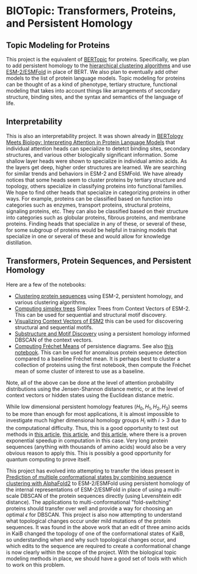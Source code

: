 # BIOTopic: Transformers, Proteins, and Persistent Homology

## Topic Modeling for Proteins

This project is the equivalent of [BERTopic](https://maartengr.github.io/BERTopic/index.html) for proteins. Specifically, we plan to add persistent homology to the [hierarchical clustering algorithms](https://maartengr.github.io/BERTopic/getting_started/hierarchicaltopics/hierarchicaltopics.html) and use [ESM-2/ESMFold](https://huggingface.co/docs/transformers/model_doc/esm) in place of BERT. We also plan to eventually add other models to the list of protein language models. Topic modeling for proteins can be thought of as a kind of phenotype, tertiary structure, functional modeling that takes into account things like arrangements of secondary structure, binding sites, and the syntax and semantics of the language of life. 

## Interpretability

This is also an interpretability project. It was shown already in [BERTology Meets Biology: Interpreting Attention in Protein Language Models](https://arxiv.org/abs/2006.15222) that individual attention heads can specialize to detetct binding sites, secondary structures, and various other biologically significant information. Some shallow layer heads were shown to specialize in individual amino acids. As the layers get deep, higher order structures are learned. We are searching for similar trends and behaviors in ESM-2 and ESMFold. We have already notices that some heads seem to cluster proteins by tertiary structure and topology, others specialize in classifying proteins into functional families. We hope to find other heads that specialize in categorizing proteins in other ways. For example, proteins can be classified based on function into categories such as enzymes, transport proteins, structural proteins, signaling proteins, etc. They can also be classified based on their structure into categories such as globular proteins, fibrous proteins, and membrane proteins. Finding heads that specialize in any of these, or several of these, for some subgroup of proteins would be helpful in training models that specialize in one or several of these and would allow for knowledge distillation. 



## Transformers, Protein Sequences, and Persistent Homology
Here are a few of the notebooks:

- [Clustering protein sequences](https://github.com/Amelie-Schreiber/transformers_proteins_and_persistent_homology/blob/main/esm_2_clustering.ipynb) using ESM-2, persistent homology, and various clustering algorithms.
- [Computing simplex trees](https://github.com/Amelie-Schreiber/transformers_proteins_and_persistent_homology/blob/main/simplex_trees_esm2.ipynb) Simplex Trees from Context Vectors of ESM-2. This can be used for sequential and structural motif discovery. 
- [Visualizing Context Vectors of ESM2](https://github.com/Amelie-Schreiber/transformers_proteins_and_persistent_homology/blob/main/esm_2_visualization.ipynb) this can be used for discovering structural and sequential motifs.
- [Substructure and Motif Discovery](https://github.com/Amelie-Schreiber/transformers_proteins_and_persistent_homology/blob/main/extracting_motifs_esm_2.ipynb) using a persistent homology informed DBSCAN of the context vectors.
- [Computing Fréchet Means](https://github.com/Amelie-Schreiber/transformers_proteins_and_persistent_homology/blob/main/frechet_mean_ph_diagrams_esm_2.ipynb) of persistence diagrams. See also [this notebook](https://github.com/Amelie-Schreiber/transformers_proteins_and_persistent_homology/blob/main/frechet_mean_esm_2_v2.ipynb). This can be used for anomalous protein sequence detection compared to a baseline Fréchet mean. It is perhaps best to cluster a collection of proteins using the first notebook, then compute the Fréchet mean of some cluster of interest to use as a baseline.

Note, all of the above can be done at the level of attention probability distributions using the Jensen-Shannon distance metric, or at the level of context vectors or hidden states using the Euclidean distance metric. 

While low dimensional persistent homology features $(H_0, H_1, H_2, H_3)$ seems to be more than enough for most applications, it is almost impossible to investigate much higher dimensional homology groups $H_i$ with $i > 3$ due to the computational difficulty. Thus, this is a good opportunity to test out methods in [this article](https://arxiv.org/pdf/2209.12887.pdf), [this article](https://quantum-journal.org/papers/q-2022-12-07-873/pdf/), and [this article](https://dspace.mit.edu/bitstream/handle/1721.1/101739/Lloyd-2016-Quantum%20Algorithms.pdf;sequence=1), where there is a proven exponential speedup in computation in this case. Very long protein sequences (anything with thousands of amino acids) would also be a very obvious reason to apply this. This is possibly a good opportunity for quantum computing to prove itself. 

This project has evolved into attempting to transfer the ideas present in [Prediction of multiple conformational states by combining sequence clustering with AlphaFold2](https://www.biorxiv.org/content/10.1101/2022.10.17.512570v1) to ESM-2/ESMFold using persistent homology of the internal representations of ESM-2/ESMFold in place of using a multi-scale DBSCAN of the protein sequences directly (using Levenshtein edit distance). The applications to multi-conformational "fold-switching" proteins should transfer over well and provide a way for choosing an optimal $\epsilon$ for DBSCAN. This project is also now attempting to understand what topological changes occur under mild mutations of the protein sequences. It was found in the above work that an edit of three amino acids in KaiB changed the topology of one of the conformational states of KaiB, so understanding when and why such topological changes occur, and which edits to the sequence are required to create a conformational change is now clearly within the scope of the project. With the biological topic modeling methods in place, we should have a good set of tools with which to work on this problem. 


